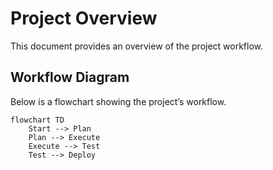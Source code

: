 ﻿# Project Overview

This document provides an overview of the project workflow.

## Workflow Diagram

Below is a flowchart showing the project’s workflow.

```mermaid - WorkflowDiagram
flowchart TD
    Start --> Plan
    Plan --> Execute
    Execute --> Test
    Test --> Deploy
```